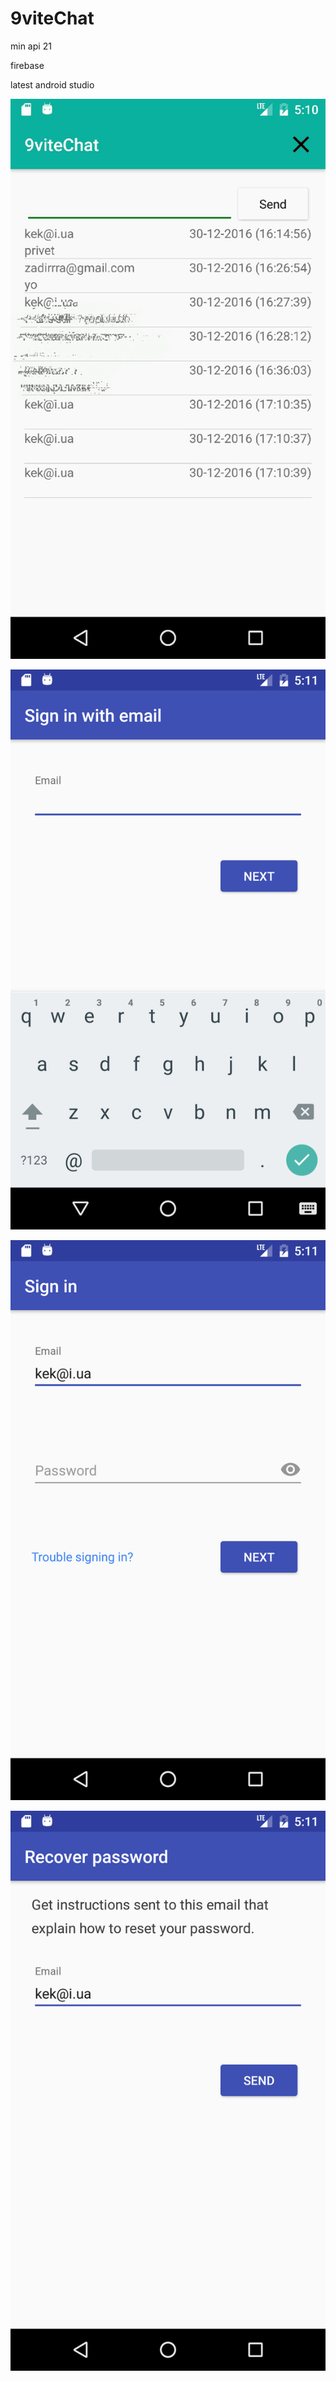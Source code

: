 # 9viteChat
min api 21

firebase 

latest android studio


![in room](https://github.com/lolfireball/9viteChat/blob/master/app/1.jpg)

![sing in](https://github.com/lolfireball/9viteChat/blob/master/app/2.png)

![sing in#2](https://github.com/lolfireball/9viteChat/blob/master/app/3.png)

![recover password](https://github.com/lolfireball/9viteChat/blob/master/app/4.png)
